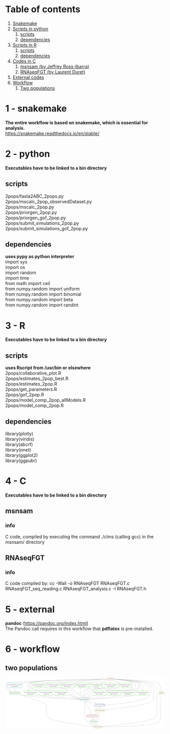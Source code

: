 # Table of contents
1. [Snakemake](#1---snakemake)  
2. [Scripts in python](#2---python)  
	1. [scripts](#scripts)  
	2. [dependencies](#dependencies)  
3. [Scripts in R](#3---r)  
	1. [scripts](#scripts)  
	2. [dependencies](#dependencies)  
4. [Codes in C](#4---c)  
	1. [msnsam (by Jeffrey Ross-Ibarra)](#msnsam)  
	2. [RNAseqFGT (by Laurent Duret)](#RNAseqFGT)  
5. [External codes](#5---external)  
6. [Workflow](#6---workflow)  
	1. [Two populations](#two-populations)  

# 1 - snakemake  
**The entire workflow is based on snakemake, which is essential for analysis.**  
https://snakemake.readthedocs.io/en/stable/  

# 2 - python  
**Executables have to be linked to a bin directory**  
## scripts  
2pops/fasta2ABC_2pops.py  
2pops/mscalc_2pop_observedDataset.py  
2pops/mscalc_2pop.py  
2pops/priorgen_2pop.py  
2pops/priorgen_gof_2pop.py  
2pops/submit_simulations_2pop.py  
2pops/submit_simulations_gof_2pop.py  

## dependencies  
**uses pypy as python interpreter**    
import sys  
import os  
import random  
import time  
from math import ceil  
from numpy.random import uniform  
from numpy.random import binomial  
from numpy.random import beta  
from numpy.random import randint  
  
# 3 - R  
**Executables have to be linked to a bin directory**  
## scripts  
**uses Rscript from /usr/bin or elsewhere**  
2pops/collaborative_plot.R  
2pops/estimates_2pop_best.R  
2pops/estimates_2pop.R  
2pops/get_parameters.R  
2pops/gof_2pop.R  
2pops/model_comp_2pop_allModels.R  
2pops/model_comp_2pop.R  
  
## dependencies  
library(plotly)  
library(viridis)  
library(abcrf)  
library(nnet)  
library(ggplot2)  
library(ggpubr)  
  
# 4 - C
**Executables have to be linked to a bin directory**  
## msnsam  
### info  
C code, compiled by executing the command ./clms (calling gcc) in the msnsam/ directory  
   
## RNAseqFGT  
### info  
C code compiled by: cc -Wall -o RNAseqFGT RNAseqFGT.c RNAseqFGT_seq_reading.c RNAseqFGT_analysis.c -I RNAseqFGT.h  
  
# 5 - external  
**pandoc** (https://pandoc.org/index.html)  
The Pandoc call requires in this workflow that **pdflatex** is pre-installed.  
  
# 6 - workflow  
## two populations  
![DAG (directed acyclic graph)](https://github.com/popgenomics/ABConline/blob/master/dag_2pops.pdf.png)  


